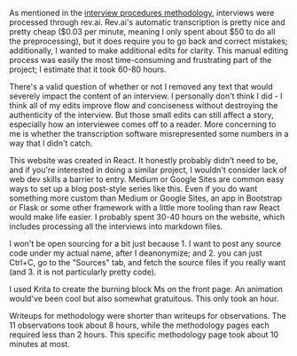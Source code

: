 As mentioned in the [interview procedures methodology](/methodology_interview_procedures), interviews were processed through rev.ai. Rev.ai's automatic transcription is pretty nice and pretty cheap ($0.03 per minute, meaning I only spent about $50 to do all the preprocessing), but it does require you to go back and correct mistakes; additionally, I wanted to make additional edits for clarity. This manual editing process was easily the most time-consuming and frustrating part of the project; I estimate that it took 60-80 hours.

There's a valid question of whether or not I removed any text that would severely impact the content of an interview. I personally don't think I did - I think all of my edits improve flow and conciseness without destroying the authenticity of the interview. But those small edits can still affect a story, especially how an interviewee comes off to a reader. More concerning to me is whether the transcription software misrepresented some numbers in a way that I didn't catch.

This website was created in React. It honestly probably didn't need to be, and if you're interested in doing a similar project, I wouldn't consider lack of web dev skills a barrier to entry. Medium or Google Sites are common easy ways to set up a blog post-style series like this. Even if you do want something more custom than Medium or Google Sites, an app in Bootstrap or Flask or some other framework with a little more tooling than raw React would make life easier. I probably spent 30-40 hours on the website, which includes processing all the interviews into markdown files.

I won't be open sourcing for a bit just because 1. I want to post any source code under my actual name, after I deanonymize; and 2. you can just Ctrl+C, go to the "Sources" tab, and fetch the source files if you really want (and 3. it is not particularly pretty code). 

I used Krita to create the burning block Ms on the front page. An animation would've been cool but also somewhat gratuitous. This only took an hour.

Writeups for methodology were shorter than writeups for observations. The 11 observations took about 8 hours, while the methodology pages each required less than 2 hours. This specific methodology page took about 10 minutes at most.